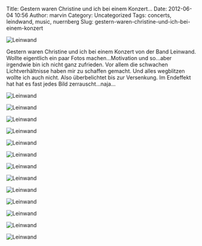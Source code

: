 Title: Gestern waren Christine und ich bei einem Konzert...
Date: 2012-06-04 10:56
Author: marvin
Category: Uncategorized
Tags: concerts, leindwand, music, nuernberg
Slug: gestern-waren-christine-und-ich-bei-einem-konzert

![Leinwand]({filename}/images/7334502654_ef324ea377_b.jpg)

Gestern waren Christine und ich bei einem Konzert von der Band Leinwand.
Wollte eigentlich ein paar Fotos machen...Motivation und so...aber
irgendwie bin ich nicht ganz zufrieden. Vor allem die schwachen
Lichtverhältnisse haben mir zu schaffen gemacht. Und alles wegblitzen
wollte ich auch nicht. Also überbelichtet bis zur Versenkung. Im
Endeffekt hat hat es fast jedes Bild zerrauscht...naja...

![Leinwand]({filename}/images/7334514892_9f5d4431fb_b.jpg)

![Leinwand]({filename}/images/7334525272_2e2a86cb88_b.jpg)

![Leinwand]({filename}/images/7334544814_a51c9fbf41_b.jpg)

![Leinwand]({filename}/images/7334564750_7d8dc26a06_b.jpg)

![Leinwand]({filename}/images/7334584486_c1a6753bbc_b.jpg)

![Leinwand]({filename}/images/7334591832_64f99cc9d8_b.jpg)

![Leinwand]({filename}/images/7334596826_549a2189c9_b.jpg)

![Leinwand]({filename}/images/7334607972_043a57d633_b.jpg)

![Leinwand]({filename}/images/7334618614_587a2fd975_b.jpg)

![Leinwand]({filename}/images/7334611614_4649195fbd_b.jpg)

![Leinwand]({filename}/images/7334625476_5139c6a22c_b.jpg)

![Leinwand]({filename}/images/7334632558_ecc47c070f_b.jpg)

![Leinwand]({filename}/images/7334492656_496aeb73f6_b.jpg)

